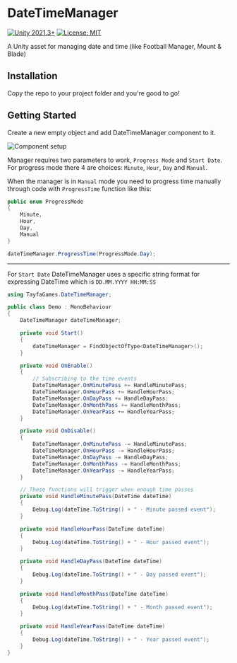 # DateTimeManager
[![Unity 2021.3+](https://img.shields.io/badge/unity-2021.3.13+-blue)](https://unity3d.com/get-unity/download)
[![License: MIT](https://img.shields.io/badge/License-MIT-brightgreen.svg)](https://github.com/tayfagames/DateTimeManager/blob/master/LICENSE)


A Unity asset for managing date and time (like Football Manager, Mount &amp; Blade)

## Installation

Copy the repo to your project folder and you're good to go!

## Getting Started

Create a new empty object and add DateTimeManager component to it.

![Component setup](https://i.imgur.com/pAbKxIO.png)

Manager requires two parameters to work, `Progress Mode` and `Start Date`. For progress mode there 4 are choices: `Minute`, `Hour`, `Day` and `Manual`. 

When the manager is in `Manual` mode you need to progress time manually through code with `ProgressTime` function like this:

```csharp
public enum ProgressMode
{
    Minute,
    Hour,
    Day,
    Manual
}

dateTimeManager.ProgressTime(ProgressMode.Day);
```
---

For `Start Date` DateTimeManager uses a specific string format for expressing DateTime which is `DD.MM.YYYY HH:MM:SS`

```csharp
using TayfaGames.DateTimeManager;

public class Demo : MonoBehaviour
{
    DateTimeManager dateTimeManager;

    private void Start()
    {
        dateTimeManager = FindObjectOfType<DateTimeManager>();
    }

    private void OnEnable()
    {
        // Subscribing to the time events
        DateTimeManager.OnMinutePass += HandleMinutePass;
        DateTimeManager.OnHourPass += HandleHourPass;
        DateTimeManager.OnDayPass += HandleDayPass;
        DateTimeManager.OnMonthPass += HandleMonthPass;
        DateTimeManager.OnYearPass += HandleYearPass;
    }

    private void OnDisable()
    {
        DateTimeManager.OnMinutePass -= HandleMinutePass;
        DateTimeManager.OnHourPass -= HandleHourPass;
        DateTimeManager.OnDayPass -= HandleDayPass;
        DateTimeManager.OnMonthPass -= HandleMonthPass;
        DateTimeManager.OnYearPass -= HandleYearPass;
    }

    // These functions will trigger when enough time passes
    private void HandleMinutePass(DateTime dateTime)
    {
        Debug.Log(dateTime.ToString() + " - Minute passed event");
    }

    private void HandleHourPass(DateTime dateTime)
    {
        Debug.Log(dateTime.ToString() + " - Hour passed event");
    }

    private void HandleDayPass(DateTime dateTime)
    {
        Debug.Log(dateTime.ToString() + " - Day passed event");
    }

    private void HandleMonthPass(DateTime dateTime)
    {
        Debug.Log(dateTime.ToString() + " - Month passed event");
    }

    private void HandleYearPass(DateTime dateTime)
    {
        Debug.Log(dateTime.ToString() + " - Year passed event");
    }
}
```
